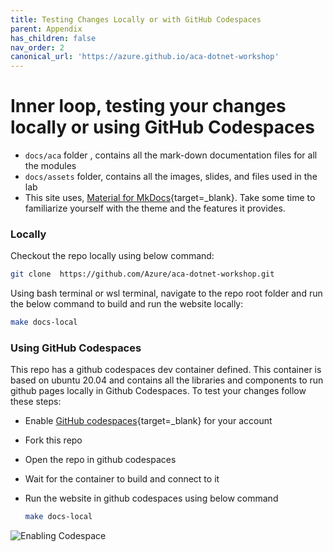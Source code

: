 ```yaml
---
title: Testing Changes Locally or with GitHub Codespaces
parent: Appendix
has_children: false
nav_order: 2
canonical_url: 'https://azure.github.io/aca-dotnet-workshop'
---
```


# Inner loop, testing your changes locally or using GitHub Codespaces

- `docs/aca` folder , contains all the mark-down documentation files for all the modules
- `docs/assets` folder, contains all the images, slides, and files used in the lab
- This site uses, [Material for MkDocs](https://squidfunk.github.io/mkdocs-material/getting-started/){target=_blank}.
Take some time to familiarize yourself with the theme and the features it provides.

### Locally

Checkout the repo locally using below command:

```bash
git clone  https://github.com/Azure/aca-dotnet-workshop.git
```

Using bash terminal or wsl terminal, navigate to the repo root folder and run the below command to build and run the website locally:

```bash
make docs-local
```

### Using GitHub Codespaces

This repo has a github codespaces dev container defined. This container is based on ubuntu 20.04 and contains all the libraries and components to run github pages locally in Github Codespaces. To test your changes follow these steps:

- Enable [GitHub codespaces](https://github.com/features/codespaces){target=_blank} for your account
- Fork this repo
- Open the repo in github codespaces
- Wait for the container to build and connect to it
- Run the website in github codespaces using below command

  ```bash
  make docs-local
  ```

![Enabling Codespace](../../assets/gifs/codespace.gif)
